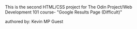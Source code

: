 This is the second HTML/CSS project for The Odin Project/Web Development 101 course- "Google Results Page (Difficult)"

authored by: Kevin MP Guest